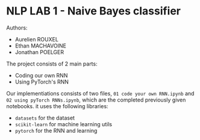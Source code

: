 # NLP LAB 1 - Naive Bayes classifier

Authors:
* Aurelien ROUXEL
* Ethan MACHAVOINE
* Jonathan POELGER

The project consists of 2 main parts:
  - Coding our own RNN
  - Using PyTorch's RNN

Our implementiations consists of two files, `01 code your own RNN.ipynb` and `02 using pyTorch RNNs.ipynb`, which are the completed previously given notebooks.
it uses the following libraries:
  - `datasets` for the dataset
  - `scikit-learn` for machine learning utils
  - `pytorch` for the RNN and learning
